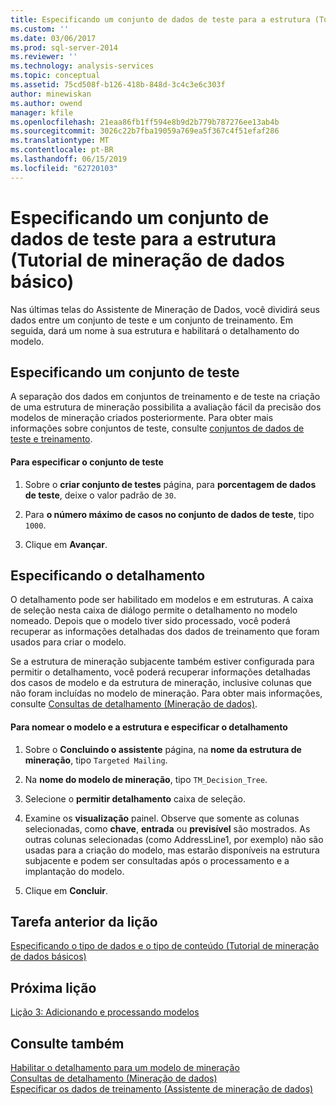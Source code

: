```yaml
---
title: Especificando um conjunto de dados de teste para a estrutura (Tutorial de mineração de dados básico) | Microsoft Docs
ms.custom: ''
ms.date: 03/06/2017
ms.prod: sql-server-2014
ms.reviewer: ''
ms.technology: analysis-services
ms.topic: conceptual
ms.assetid: 75cd508f-b126-418b-848d-3c4c3e6c303f
author: minewiskan
ms.author: owend
manager: kfile
ms.openlocfilehash: 21eaa86fb1ff594e8b9d2b779b787276ee13ab4b
ms.sourcegitcommit: 3026c22b7fba19059a769ea5f367c4f51efaf286
ms.translationtype: MT
ms.contentlocale: pt-BR
ms.lasthandoff: 06/15/2019
ms.locfileid: "62720103"
---
```

# <a name="specifying-a-testing-data-set-for-the-structure-basic-data-mining-tutorial"></a>Especificando um conjunto de dados de teste para a estrutura (Tutorial de mineração de dados básico)
  Nas últimas telas do Assistente de Mineração de Dados, você dividirá seus dados entre um conjunto de teste e um conjunto de treinamento. Em seguida, dará um nome à sua estrutura e habilitará o detalhamento do modelo.  
  
## <a name="specifying-a-testing-set"></a>Especificando um conjunto de teste  
 A separação dos dados em conjuntos de treinamento e de teste na criação de uma estrutura de mineração possibilita a avaliação fácil da precisão dos modelos de mineração criados posteriormente. Para obter mais informações sobre conjuntos de teste, consulte [conjuntos de dados de teste e treinamento](../../2014/analysis-services/data-mining/training-and-testing-data-sets.md).  
  
#### <a name="to-specify-the-testing-set"></a>Para especificar o conjunto de teste  
  
1.  Sobre o **criar conjunto de testes** página, para **porcentagem de dados de teste**, deixe o valor padrão de `30`.  
  
2.  Para **o número máximo de casos no conjunto de dados de teste**, tipo `1000`.  
  
3.  Clique em **Avançar**.  
  
## <a name="specifying-drillthrough"></a>Especificando o detalhamento  
 O detalhamento pode ser habilitado em modelos e em estruturas. A caixa de seleção nesta caixa de diálogo permite o detalhamento no modelo nomeado. Depois que o modelo tiver sido processado, você poderá recuperar as informações detalhadas dos dados de treinamento que foram usados para criar o modelo.  
  
 Se a estrutura de mineração subjacente também estiver configurada para permitir o detalhamento, você poderá recuperar informações detalhadas dos casos de modelo e da estrutura de mineração, inclusive colunas que não foram incluídas no modelo de mineração. Para obter mais informações, consulte [Consultas de detalhamento &#40;Mineração de dados&#41;](../../2014/analysis-services/data-mining/drillthrough-queries-data-mining.md).  
  
#### <a name="to-name-the-model-and-structure-and-specify-drillthrough"></a>Para nomear o modelo e a estrutura e especificar o detalhamento  
  
1.  Sobre o **Concluindo o assistente** página, na **nome da estrutura de mineração**, tipo `Targeted Mailing`.  
  
2.  Na **nome do modelo de mineração**, tipo `TM_Decision_Tree`.  
  
3.  Selecione o **permitir detalhamento** caixa de seleção.  
  
4.  Examine os **visualização** painel. Observe que somente as colunas selecionadas, como **chave**, **entrada** ou **previsível** são mostrados. As outras colunas selecionadas (como AddressLine1, por exemplo) não são usadas para a criação do modelo, mas estarão disponíveis na estrutura subjacente e podem ser consultadas após o processamento e a implantação do modelo.  
  
5.  Clique em **Concluir**.  
  
## <a name="previous-task-in-lesson"></a>Tarefa anterior da lição  
 [Especificando o tipo de dados e o tipo de conteúdo &#40;Tutorial de mineração de dados básicos&#41;](../../2014/tutorials/specifying-the-data-type-and-content-type-basic-data-mining-tutorial.md)  
  
## <a name="next-lesson"></a>Próxima lição  
 [Lição 3: Adicionando e processando modelos](../../2014/tutorials/lesson-3-adding-and-processing-models.md)  
  
## <a name="see-also"></a>Consulte também  
 [Habilitar o detalhamento para um modelo de mineração](../../2014/analysis-services/data-mining/enable-drillthrough-for-a-mining-model.md)   
 [Consultas de detalhamento &#40;Mineração de dados&#41;](../../2014/analysis-services/data-mining/drillthrough-queries-data-mining.md)   
 [Especificar os dados de treinamento &#40;Assistente de mineração de dados&#41;](../../2014/analysis-services/specify-the-training-data-data-mining-wizard.md)  
  
  
